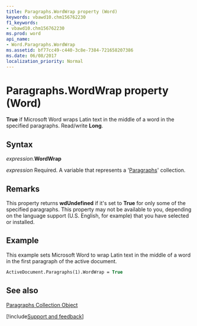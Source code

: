```yaml
---
title: Paragraphs.WordWrap property (Word)
keywords: vbawd10.chm156762230
f1_keywords:
- vbawd10.chm156762230
ms.prod: word
api_name:
- Word.Paragraphs.WordWrap
ms.assetid: bf77cc49-c440-3c8e-7384-721658207386
ms.date: 06/08/2017
localization_priority: Normal
---
```



# Paragraphs.WordWrap property (Word)

 **True** if Microsoft Word wraps Latin text in the middle of a word in the specified paragraphs. Read/write **Long**.


## Syntax

_expression_.**WordWrap**

_expression_ Required. A variable that represents a '[Paragraphs](Word.paragraphs.md)' collection.


## Remarks

This property returns  **wdUndefined** if it's set to **True** for only some of the specified paragraphs. This property may not be available to you, depending on the language support (U.S. English, for example) that you have selected or installed.


## Example

This example sets Microsoft Word to wrap Latin text in the middle of a word in the first paragraph of the active document.


```vb
ActiveDocument.Paragraphs(1).WordWrap = True
```


## See also


[Paragraphs Collection Object](Word.paragraphs.md)

[!include[Support and feedback](~/includes/feedback-boilerplate.md)]